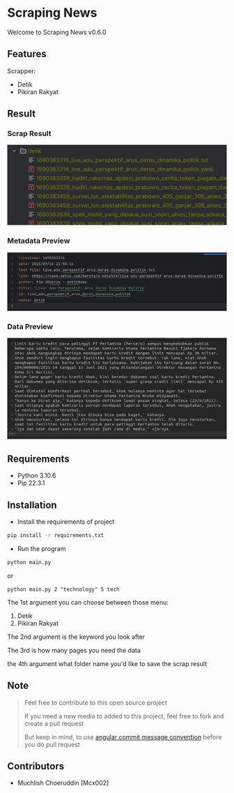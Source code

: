 # Scraping News
Welcome to Scraping News v0.6.0

## Features
Scrapper:
- Detik
- Pikiran Rakyat

## Result
### Scrap Result

![Scrap Result](./files_result.png)

### Metadata Preview
![Metadata Preview](./metadata_preview.png)

### Data Preview
![Data Preview](./data_preview.png)

## Requirements
- Python 3.10.6
- Pip 22.3.1

## Installation

- Install the requirements of project
```bash
pip install -r requirements.txt 
```

- Run the program
```bash
python main.py
```

or

```
python main.py 2 "technology" 5 tech
```
The 1st argument you can choose between those menu:
1. Detik
2. Pikiran Rakyat

The 2nd argument is the keyword you look after

The 3rd is how many pages you need the data

the 4th argument what folder name you'd like to save the scrap result

## Note
> Feel free to contribute to this open source project
> 
> If you need a new media to added to this project, feel free to
> fork and create a pull request
> 
> But keep in mind, to use [angular commit message convention](https://github.com/angular/angular/blob/main/CONTRIBUTING.md#-commit-message-format)
> before you do pull request 

## Contributors
- Muchlish Choeruddin [Mcx002]